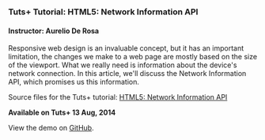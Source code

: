### Tuts+ Tutorial: HTML5: Network Information API

#### Instructor: Aurelio De Rosa

Responsive web design is an invaluable concept, but it has an important limitation, the changes we make to a web page are mostly based on the size of the viewport. What we really need is information about the device's network connection. In this article, we'll discuss the Network Information API, which promises us this information.

Source files for the Tuts+ tutorial: [HTML5: Network Information API](https://github.com/tutsplus/HTML5-NetworkInformationAPI/)

**Available on Tuts+ 13 Aug, 2014**

View the demo on [GitHub](http://tutsplus.github.io/HTML5-NetworkInformationAPI/).
